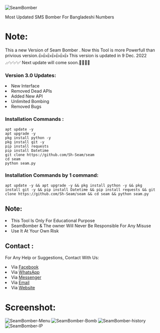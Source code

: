 <img src="file/pic.png" alt="SeamBomber">

Most Updated SMS Bomber For Bangladeshi Numbers

# Note:

This a new Version of Seam Bomber . Now this Tool is more Powerfull than privious version.👍👍👍👍👍👍👍
This version is updated in 9 Dec. 2022 .✅✅✅✅
Next update will come soon.🥳🥳🥳🥳

### Version 3.0 Updates:
<li>New Interface</li>
<li>Removed Dead APIs</li>
<li>Added New API</li>
<li>Unlimited Bombing</li>
<li>Removed Bugs</li>

### Installation Commands :
``` shell script
apt update -y
apt upgrade -y
pkg install python -y
pkg install git -y
pip install requests
pip install Datetime
git clone https://github.com/Sh-Seam/seam
cd seam
python seam.py
```

### Installation Commands by 1 command:

``` shell script
apt update -y && apt upgrade -y && pkg install python -y && pkg install git -y && pip install Datetime && pip install requests && git clone https://github.com/Sh-Seam/seam && cd seam && python seam.py
```

## Note:
<li>This Tool Is Only For Educational Purpose</li>
<li>SeamBomber & The owner Will Never Be Responsible For Any Misuse</li>
<li>Use It At Your Own Risk</li>

## Contact :
For Any Help or Suggestions, Contact With Us:
<li> Via <a href="https://wwww.facebook.com/sh.seam.0">Facebook</a>
<li> Via <a href="https://chat.whatsapp.com/G27GqrQZiBbGrfj6BHDsBi">WhatsApp</a>
<li> Via <a href="https://m.me/sh.seam.0">Messenger</a>
<li> Via <a href="mailto: shseam01@gmail.com">Email</a>
<li> Via <a href="https://sh-seam.github.io/Twist-X/Bar.html">Website</a>


# Screenshot:
<img src="file/men.jpg" alt="SeamBomber-Menu">
<img src="file/bomb.jpg" alt="SeamBomber-Bomb">
<img src="file/his.jpg" alt="SeamBomber-history">
<img src="file/ip.jpg" alt="SeamBomber-IP">




